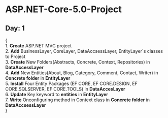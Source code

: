# ASP.NET-Core-5.0-Project
## Day: 1
{<br/>
        1. **Create** ASP.NET MVC project <br/>
        2. **Add** BusinessLayer, CoreLayer, DataAccsessLayer, EntityLayer`s classes to Project <br/>
        3. **Create** New Folders(Abstracts, Concrete, Context, Repositories) in **DataAccessLayer** <br/>
        4. **Add** New Entities(About, Blog, Category, Comment, Contact, Writer) in **Concrete folder** in **EntityLayer** <br/>
        5. **Install** Four Entity Packages (EF CORE, EF CORE.DESIGN, EF CORE.SQLSERVER, EF CORE.TOOLS) in **DataAccesLayer** <br/>
        6. **Update** Key keyword to **entities** in **EntityLayer** <br/>
        7. **Write** Onconfiguring method in Context class in **Concrete folder** in **DataAccsessLayer** <br />
} <br />
